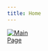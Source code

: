 ```yaml
---
title: Home
---
```


[<img src="https://media-exp1.licdn.com/dms/image/C5603AQHa3FM-wYUnLA/profile-displayphoto-shrink_400_400/0/1568496899810?e=1616025600&v=beta&t=TfrjYb9ahcG0l76ruHq8fApSyRgnUoJpAwzztSmDaY4" style="max-width:15%;min-width:40px;float:center;" alt="Main Page" />](https://jtorrex.net)


